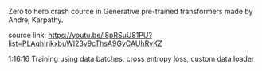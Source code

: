 Zero to hero crash cource in Generative pre-trained transformers made by Andrej Karpathy.

source link: https://youtu.be/l8pRSuU81PU?list=PLAqhIrjkxbuWI23v9cThsA9GvCAUhRvKZ

1:16:16 Training using data batches, cross entropy loss, custom data loader
